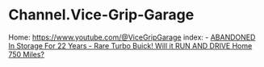 # Channel.Vice-Grip-Garage
Home: https://www.youtube.com/@ViceGripGarage index: - [ABANDONED In Storage For 22 Years - Rare Turbo Buick! Will it RUN AND DRIVE Home 750 Miles?](https://youtu.be/H1lEXPZHHZ8)
